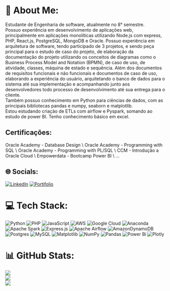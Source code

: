 # 💫 About Me:
Estudante de Engenharia de software, atualmente no 8° semestre.<br>Possuo experiência em desenvolvimento de aplicações web, principalmente em aplicações monolíticas utilizando Node.js com express, PHP, React.js, PostgreSQL, MongoDB e Oracle.  Possuo experiência em arquitetura de software, tendo participado de 3 projetos, e sendo peça principal para o estudo de caso do projeto,  de elaboração da documentação do projeto utilizando os conceitos de diagramas como o Business Process Model and Notation (BPMN), de caso de uso, de atividade, classes, máquina de estado e sequência. Além dos documentos de requisitos funcionais e não funcionais e documentos de caso de uso, elaborando a experiência do usuário, arquitetando o banco de dados para o sistema até sua implementação e acompanhando junto aos desenvolvedores todo processo de desenvolvimento até sua entrega para o cliente. <br>Também possuo conhecimento em Python para ciências de dados, com as principais bibliotecas pandas e numpy, seaborn e matplotlib. <br>Estou estudando criação de ETLs com airflow e Pyspark, somando ao estudo de power BI. Tenho conhecimento básico em excel.

## Certificações:
Oracle Academy - Database Design \\
Oracle Academy - Programming with SQL \\
Oracle Academy - Programming with PL/SQL \\
CCM - Introdução a Oracle Cloud \\
Empowerdata - Bootcamp Power BI \\
...

## 🌐 Socials:
[![LinkedIn](https://img.shields.io/badge/LinkedIn-%230077B5.svg?logo=linkedin&logoColor=white)](https://linkedin.com/in/https://www.linkedin.com/in/ian-augusto-prog-br/) [![Portifolio](https://img.shields.io/badge/Portifolio-%230077B5.svg?logo=linkedin&logoColor=white)](https://third-soprano-cbc.notion.site/Ian-Augusto-Alvarenga-Tonim-Software-Engineer-24d234f02a2d80399037e43b5d9aab53) 

# 💻 Tech Stack:
![Python](https://img.shields.io/badge/python-3670A0?style=flat&logo=python&logoColor=ffdd54) ![PHP](https://img.shields.io/badge/php-%23777BB4.svg?style=flat&logo=php&logoColor=white) ![JavaScript](https://img.shields.io/badge/javascript-%23323330.svg?style=flat&logo=javascript&logoColor=%23F7DF1E) ![AWS](https://img.shields.io/badge/AWS-%23FF9900.svg?style=flat&logo=amazon-aws&logoColor=white) ![Google Cloud](https://img.shields.io/badge/GoogleCloud-%234285F4.svg?style=flat&logo=google-cloud&logoColor=white) ![Anaconda](https://img.shields.io/badge/Anaconda-%2344A833.svg?style=flat&logo=anaconda&logoColor=white) ![Apache Spark](https://img.shields.io/badge/Apache%20Spark-FDEE21?style=flat&logo=apachespark&logoColor=black) ![Express.js](https://img.shields.io/badge/express.js-%23404d59.svg?style=flat&logo=express&logoColor=%2361DAFB) ![Apache Airflow](https://img.shields.io/badge/Apache%20Airflow-017CEE?style=flat&logo=Apache%20Airflow&logoColor=white) ![AmazonDynamoDB](https://img.shields.io/badge/Amazon%20DynamoDB-4053D6?style=flat&logo=Amazon%20DynamoDB&logoColor=white) ![Postgres](https://img.shields.io/badge/postgres-%23316192.svg?style=flat&logo=postgresql&logoColor=white) ![MySQL](https://img.shields.io/badge/mysql-4479A1.svg?style=flat&logo=mysql&logoColor=white) ![Matplotlib](https://img.shields.io/badge/Matplotlib-%23ffffff.svg?style=flat&logo=Matplotlib&logoColor=black) ![NumPy](https://img.shields.io/badge/numpy-%23013243.svg?style=flat&logo=numpy&logoColor=white) ![Pandas](https://img.shields.io/badge/pandas-%23150458.svg?style=flat&logo=pandas&logoColor=white) ![Power Bi](https://img.shields.io/badge/power_bi-F2C811?style=flat&logo=powerbi&logoColor=black) ![Plotly](https://img.shields.io/badge/plotly-b04adc?style=flat&logo=plotly&logoColor=black)
# 📊 GitHub Stats:
![](https://github-readme-stats.vercel.app/api?username=IanAugusto&theme=radical&hide_border=false&include_all_commits=true&count_private=true)<br/>
![](https://github-readme-streak-stats.herokuapp.com/?user=IanAugusto&theme=radical&hide_border=false)<br/>
![](https://github-readme-stats.vercel.app/api/top-langs/?username=IanAugusto&theme=radical&hide_border=false&include_all_commits=true&count_private=true&layout=compact)

<!-- Proudly created with GPRM ( https://gprm.itsvg.in ) -->
